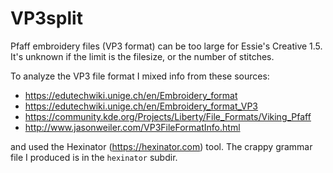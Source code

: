 # VP3split

Pfaff embroidery files (VP3 format) can be too large for Essie's Creative 1.5.
It's unknown if the limit is the filesize, or the number of stitches.

To analyze the VP3 file format I mixed info from these sources:
- https://edutechwiki.unige.ch/en/Embroidery_format
- https://edutechwiki.unige.ch/en/Embroidery_format_VP3
- https://community.kde.org/Projects/Liberty/File_Formats/Viking_Pfaff
- http://www.jasonweiler.com/VP3FileFormatInfo.html

and used the Hexinator (https://hexinator.com) tool.
The crappy grammar file I produced is in the `hexinator` subdir.

 